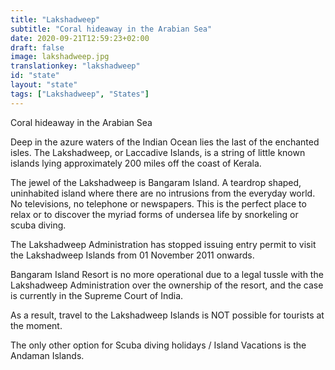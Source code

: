 ```yaml
---
title: "Lakshadweep"
subtitle: "Coral hideaway in the Arabian Sea"
date: 2020-09-21T12:59:23+02:00
draft: false
image: lakshadweep.jpg
translationkey: "lakshadweep"
id: "state"
layout: "state"
tags: ["Lakshadweep", "States"] 
---
```


Coral hideaway in the Arabian Sea

Deep in the azure waters of the Indian Ocean lies the last of the enchanted isles. The Lakshadweep, or Laccadive Islands, is a string of little known islands lying approximately 200 miles off the coast of Kerala.

The jewel of the Lakshadweep is Bangaram Island. A teardrop shaped, uninhabited island where there are no intrusions from the everyday world. No televisions, no telephone or newspapers. This is the perfect place to relax or to discover the myriad forms of undersea life by snorkeling or scuba diving.
 

The Lakshadweep Administration has stopped issuing entry permit to visit the Lakshadweep Islands from 01 November 2011 onwards.

Bangaram Island Resort is no more operational due to a legal tussle with the Lakshadweep Administration over the ownership of the resort, and the case is currently in the Supreme Court of India.

As a result, travel to the Lakshadweep Islands is NOT possible for tourists at the moment.

The only other option for Scuba diving holidays / Island Vacations is the Andaman Islands.
